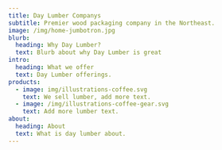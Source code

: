 ```yaml
---
title: Day Lumber Companys
subtitle: Premier wood packaging company in the Northeast.
image: /img/home-jumbotron.jpg
blurb:
  heading: Why Day Lumber?
  text: Blurb about why Day Lumber is great
intro:
  heading: What we offer
  text: Day Lumber offerings.
products:
  - image: img/illustrations-coffee.svg
    text: We sell lumber, add more text.
  - image: /img/illustrations-coffee-gear.svg
    text: Add more lumber text.
about:
  heading: About
  text: What is day lumber about.
---
```

